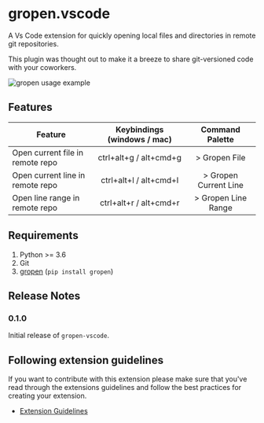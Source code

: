 # gropen.vscode

A Vs Code extension for quickly opening local files and directories in remote git repositories.

This plugin was thought out to make it a breeze to share git-versioned code with your coworkers.

![gropen usage example](https://github.com/tiagopog/gropen-vscode/blob/a5b7f0c3c293ba9990f35d3062fb835619a0d1ba/usage.gif?raw=true)

## Features

| Feature                          | Keybindings (windows / mac) | Command Palette       |
| -------------------------------- |:---------------------------:| :--------------------:|
| Open current file in remote repo | ctrl+alt+g / alt+cmd+g      | > Gropen File         |
| Open current line in remote repo | ctrl+alt+l / alt+cmd+l      | > Gropen Current Line |
| Open line range in remote repo   | ctrl+alt+r / alt+cmd+r      | > Gropen Line Range   |

## Requirements

1. Python >= 3.6
2. Git
3. [gropen](https://github.com/tiagopog/gropen) (`pip install gropen`)

## Release Notes

### 0.1.0

Initial release of `gropen-vscode`.

## Following extension guidelines

If you want to contribute with this extension please make sure that you've read through the extensions guidelines
and follow the best practices for creating your extension.

* [Extension Guidelines](https://code.visualstudio.com/api/references/extension-guidelines)
